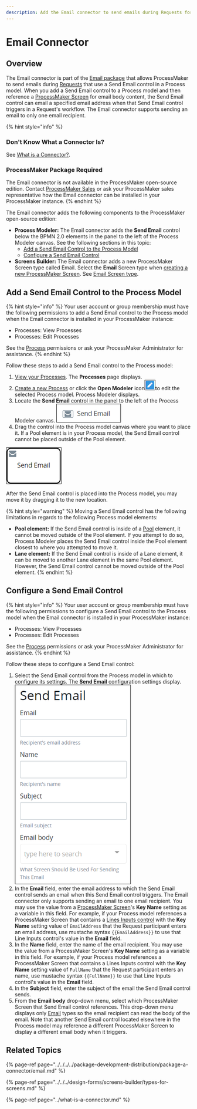 ```yaml
---
description: Add the Email connector to send emails during Requests for a Process.
---
```


# Email Connector

## Overview

The Email connector is part of the [Email package](../../../../package-development-distribution/package-a-connector/email.md) that allows ProcessMaker to send emails during [Requests](../../../../using-processmaker/requests/what-is-a-request.md) that use a Send Email control in a Process model. When you add a Send Email control to a Process model and then reference a [ProcessMaker Screen](../../../design-forms/screens-builder/types-for-screens.md#email) for email body content, the Send Email control can email a specified email address when that Send Email control triggers in a Request's workflow. The Email connector supports sending an email to only one email recipient.

{% hint style="info" %}
### Don't Know What a Connector Is?

See [What is a Connector?](../what-is-a-connector.md).

### ProcessMaker Package Required

The Email connector is not available in the ProcessMaker open-source edition. Contact [ProcessMaker Sales](mailto:sales@processmaker.com) or ask your ProcessMaker sales representative how the Email connector can be installed in your ProcessMaker instance.
{% endhint %}

The Email connector adds the following components to the ProcessMaker open-source edition:

* **Process Modeler:** The Email connector adds the **Send Email** control below the BPMN 2.0 elements in the panel to the left of the Process Modeler canvas. See the following sections in this topic:
  * [Add a Send Email Control to the Process Model](email-connector.md#add-a-send-email-control-to-the-process-model)
  * [Configure a Send Email Control](email-connector.md#configure-a-send-email-control)
* **Screens Builder:** The Email connector adds a new ProcessMaker Screen type called Email. Select the **Email** Screen type when [creating a new ProcessMaker Screen](../../../scripts/manage-scripts/create-a-new-script.md#create-a-new-processmaker-script). See [Email Screen type](../../../design-forms/screens-builder/types-for-screens.md#email).

## Add a Send Email Control to the Process Model

{% hint style="info" %}
Your user account or group membership must have the following permissions to add a Send Email control to the Process model when the Email connector is installed in your ProcessMaker instance:

* Processes: View Processes
* Processes: Edit Processes

See the [Process](../../../../processmaker-administration/permission-descriptions-for-users-and-groups.md#processes) permissions or ask your ProcessMaker Administrator for assistance.
{% endhint %}

Follow these steps to add a Send Email control to the Process model:

1. [View your Processes](https://processmaker.gitbook.io/processmaker-4-community/-LPblkrcFWowWJ6HZdhC/~/drafts/-LRhVZm0ddxDcGGdN5ZN/primary/designing-processes/viewing-processes/view-the-list-of-processes/view-your-processes#view-all-processes). The **Processes** page displays.
2. [Create a new Process](../../../viewing-processes/view-the-list-of-processes/create-a-process.md) or click the **Open Modeler** icon![](../../../../.gitbook/assets/open-modeler-edit-icon-processes-page-processes.png)to edit the selected Process model. Process Modeler displays.
3. Locate the **Send Email** control in the panel to the left of the Process Modeler canvas. ![](../../../../.gitbook/assets/send-email-control-connector-bpmn-process-modeler-processes.png) 
4. Drag the control into the Process model canvas where you want to place it. If a Pool element is in your Process model, the Send Email control cannot be placed outside of the Pool element.

![Send Email control](../../../../.gitbook/assets/send-email-control-connector-process-modeler-processes.png)

After the Send Email control is placed into the Process model, you may move it by dragging it to the new location.

{% hint style="warning" %}
Moving a Send Email control has the following limitations in regards to the following Process model elements:

* **Pool element:** If the Send Email control is inside of a [Pool](../../model-your-process/process-modeling-element-descriptions.md#pool) element, it cannot be moved outside of the Pool element. If you attempt to do so, Process Modeler places the Send Email control inside the Pool element closest to where you attempted to move it.
* **Lane element:** If the Send Email control is inside of a Lane element, it can be moved to another Lane element in the same Pool element. However, the Send Email control cannot be moved outside of the Pool element.
{% endhint %}

## Configure a Send Email Control

{% hint style="info" %}
Your user account or group membership must have the following permissions to configure a Send Email control to the Process model when the Email connector is installed in your ProcessMaker instance:

* Processes: View Processes
* Processes: Edit Processes

See the [Process](../../../../processmaker-administration/permission-descriptions-for-users-and-groups.md#processes) permissions or ask your ProcessMaker Administrator for assistance.
{% endhint %}

Follow these steps to configure a Send Email control:

1. Select the Send Email control from the Process model in which to configure its settings. The **Send Email** configuration settings display. ![](../../../../.gitbook/assets/send-email-control-connector-configuration-process-modeler-processes.png)
2. In the **Email** field, enter the email address to which the Send Email control sends an email when this Send Email control triggers. The Email connector only supports sending an email to one email recipient. You may use the value from a [ProcessMaker Screen](../../../design-forms/what-is-a-form.md)'s **Key Name** setting as a variable in this field. For example, if your Process model references a ProcessMaker Screen that contains a [Lines Inputs control](../../../design-forms/screens-builder/control-descriptions/line-input-control-settings.md) with the **Key Name** setting value of `EmailAddress` that the Request participant enters an email address, use mustache syntax `{{EmailAddress}}` to use that Line Inputs control's value in the **Email** field.
3. In the **Name** field, enter the name of the email recipient. You may use the value from a ProcessMaker Screen's **Key Name** setting as a variable in this field. For example, if your Process model references a ProcessMaker Screen that contains a Lines Inputs control with the **Key Name** setting value of `FullName` that the Request participant enters an name, use mustache syntax `{{FullName}}` to use that Line Inputs control's value in the **Email** field.
4. In the **Subject** field, enter the subject of the email the Send Email control sends.
5. From the **Email body** drop-down menu, select which ProcessMaker Screen that Send Email control references. This drop-down menu displays only [Email](../../../design-forms/screens-builder/types-for-screens.md#email) types so the email recipient can read the body of the email. Note that another Send Email control located elsewhere in the Process model may reference a different ProcessMaker Screen to display a different email body when it triggers.

## Related Topics

{% page-ref page="../../../../package-development-distribution/package-a-connector/email.md" %}

{% page-ref page="../../../design-forms/screens-builder/types-for-screens.md" %}

{% page-ref page="../what-is-a-connector.md" %}


